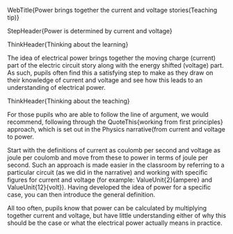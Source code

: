 WebTitle{Power brings together the current and voltage stories(Teaching tip)}

StepHeader{Power is determined by current and voltage}

ThinkHeader{Thinking about the learning}

The idea of electrical power brings together the moving charge (current) part of the electric circuit story along with the energy shifted (voltage) part. As such, pupils often find this a satisfying step to make as they draw on their knowledge of current and voltage and see how this leads to an understanding of electrical power.

ThinkHeader{Thinking about the teaching}

For those pupils who are able to follow the line of argument, we would recommend, following through the QuoteThis{working from first principles} approach, which is set out in the Physics narrative(from current and voltage to power.

Start with the definitions of current as coulomb per second and voltage as joule per coulomb and move from these to power in terms of joule per second. Such an approach is made easier in the classroom by referring to a particular circuit (as we did in the narrative) and working with specific figures for current and voltage (for example: ValueUnit{2}{ampere} and ValueUnit{12}{volt}). Having developed the idea of power for a specific case, you can then introduce the general definition.

All too often, pupils know that power can be calculated by multiplying together current and voltage, but have little understanding either of why this should be the case or what the electrical power actually means in practice.

